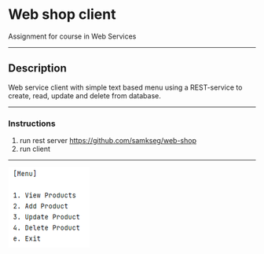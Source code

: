 # Web shop client

Assignment for course in Web Services

***  
## Description
Web service client with simple text based menu using a REST-service to create, read, update and delete from database.

***
### Instructions

1. run rest server https://github.com/samkseg/web-shop
2. run client

***
![alt text](/web-shop-client.png)

